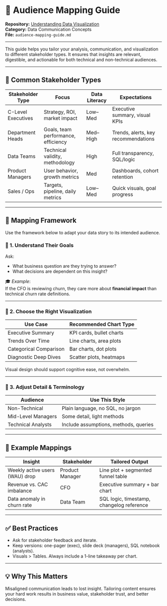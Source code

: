 # 🧭 Audience Mapping Guide

**Repository:** [Understanding Data Visualization](https://github.com/VibeHarboe/Understanding-Data-Visualization)  
**Category:** Data Communication Concepts  
**File:** `audience-mapping-guide.md`

---

This guide helps you tailor your analysis, communication, and visualization to different stakeholder types. It ensures that insights are relevant, digestible, and actionable for both technical and non-technical audiences.

---

## 👥 Common Stakeholder Types

| Stakeholder Type      | Focus                              | Data Literacy | Expectations                       |
|-----------------------|-------------------------------------|---------------|------------------------------------|
| C-Level Executives    | Strategy, ROI, market impact        | Low–Med       | Executive summary, visual KPIs     |
| Department Heads      | Goals, team performance, efficiency | Med–High      | Trends, alerts, key recommendations |
| Data Teams            | Technical validity, methodology     | High          | Full transparency, SQL/logic       |
| Product Managers      | User behavior, growth metrics       | Med           | Dashboards, cohort retention       |
| Sales / Ops           | Targets, pipeline, daily metrics    | Low–Med       | Quick visuals, goal progress       |

---

## 🎯 Mapping Framework

Use the framework below to adapt your data story to its intended audience.

### 🧱 1. Understand Their Goals

Ask:
- What business question are they trying to answer?
- What decisions are dependent on this insight?

🎓 _Example_:  
If the CFO is reviewing churn, they care more about **financial impact** than technical churn rate definitions.

---

### 🧱 2. Choose the Right Visualization

| Use Case                | Recommended Chart Type             |
|-------------------------|------------------------------------|
| Executive Summary       | KPI cards, bullet charts           |
| Trends Over Time        | Line charts, area plots            |
| Categorical Comparison  | Bar charts, dot plots              |
| Diagnostic Deep Dives   | Scatter plots, heatmaps            |

Visual design should support cognitive ease, not overwhelm.

---

### 🧱 3. Adjust Detail & Terminology

| Audience            | Use This Style                        |
|---------------------|----------------------------------------|
| Non-Technical       | Plain language, no SQL, no jargon      |
| Mid-Level Managers  | Some detail, light methods             |
| Technical Analysts  | Include assumptions, methods, queries  |

---

## 🔁 Example Mappings

| Insight                           | Stakeholder       | Tailored Output                               |
|----------------------------------|--------------------|------------------------------------------------|
| Weekly active users (WAU) drop   | Product Manager    | Line plot + segmented funnel table            |
| Revenue vs. CAC imbalance        | CFO                | Executive summary + bar chart                 |
| Data anomaly in churn rate       | Data Team          | SQL logic, timestamp, changelog reference     |

---

## ✅ Best Practices

- Ask for stakeholder feedback and iterate.
- Keep versions: one-pager (exec), slide deck (managers), SQL notebook (analysts).
- Visuals > Tables. Always include a 1-line takeaway per chart.

---

## 💡 Why This Matters

Misaligned communication leads to lost insight. Tailoring content ensures your hard work results in business value, stakeholder trust, and better decisions.

